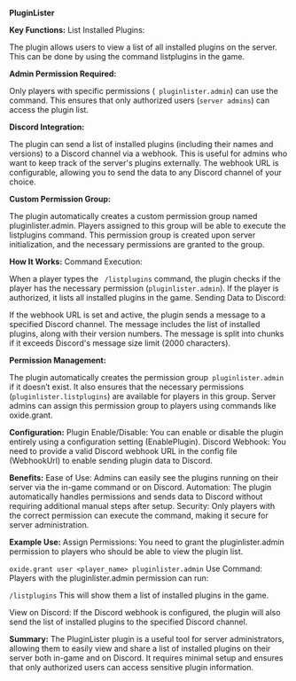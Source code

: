 **PluginLister**  

**Key Functions:**
List Installed Plugins:

The plugin allows users to view a list of all installed plugins on the server. This can be done by using the command listplugins in the game.

**Admin Permission Required:**

Only players with specific permissions (` pluginlister.admin`) can use the command. This ensures that only authorized users (`server admins`) can access the plugin list.

**Discord Integration:**

The plugin can send a list of installed plugins (including their names and versions) to a Discord channel via a webhook. This is useful for admins who want to keep track of the server's plugins externally.
The webhook URL is configurable, allowing you to send the data to any Discord channel of your choice.

**Custom Permission Group:**

The plugin automatically creates a custom permission group named pluginlister.admin. Players assigned to this group will be able to execute the listplugins command.
This permission group is created upon server initialization, and the necessary permissions are granted to the group.

**How It Works:**
Command Execution:

When a player types the ` /listplugins` command, the plugin checks if the player has the necessary permission (`pluginlister.admin`). If the player is authorized, it lists all installed plugins in the game.
Sending Data to Discord:

If the webhook URL is set and active, the plugin sends a message to a specified Discord channel. The message includes the list of installed plugins, along with their version numbers.
The message is split into chunks if it exceeds Discord's message size limit (2000 characters).

**Permission Management:**

The plugin automatically creates the permission group` pluginlister.admin` if it doesn’t exist. It also ensures that the necessary permissions (`pluginlister.listplugins`) are available for players in this group.
Server admins can assign this permission group to players using commands like oxide.grant.

**Configuration:**
Plugin Enable/Disable:
You can enable or disable the plugin entirely using a configuration setting (EnablePlugin).
Discord Webhook:
You need to provide a valid Discord webhook URL in the config file (WebhookUrl) to enable sending plugin data to Discord.

**Benefits:**
Ease of Use: Admins can easily see the plugins running on their server via the in-game command or on Discord.
Automation: The plugin automatically handles permissions and sends data to Discord without requiring additional manual steps after setup.
Security: Only players with the correct permission can execute the command, making it secure for server administration.

**Example Use:**
Assign Permissions: You need to grant the pluginlister.admin permission to players who should be able to view the plugin list.


`oxide.grant user <player_name> pluginlister.admin`
Use Command: Players with the pluginlister.admin permission can run:

`/listplugins`
This will show them a list of installed plugins in the game.

View on Discord: If the Discord webhook is configured, the plugin will also send the list of installed plugins to the specified Discord channel.

**Summary:**
The PluginLister plugin is a useful tool for server administrators, allowing them to easily view and share a list of installed plugins on their server both in-game and on Discord. It requires minimal setup and ensures that only authorized users can access sensitive plugin information.
